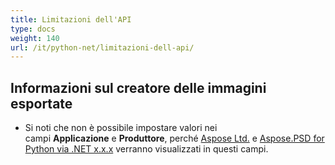 ```yaml
---
title: Limitazioni dell'API
type: docs
weight: 140
url: /it/python-net/limitazioni-dell-api/
---
```


## **Informazioni sul creatore delle immagini esportate**
- Si noti che non è possibile impostare valori nei campi **Applicazione** e **Produttore**, perché [Aspose Ltd.](https://www.aspose.com) e [Aspose.PSD for Python via .NET x.x.x](https://products.aspose.com/psd/python-net) verranno visualizzati in questi campi.
